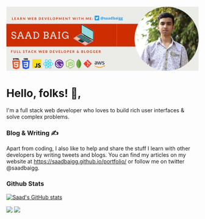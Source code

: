 [![Header](https://github.com/saadbaigg/saadbaigg/blob/main/header_image.png "Header")](https://saadbaigg.github.io/portfolio/)


# Hello, folks! 👋,

I'm a full stack web developer who loves to build rich user interfaces & solve complex problems.

### Blog & Writing ✍️
Apart from coding, I also like to help and share the stuff I learn with other developers by writing tweets and blogs. You can find my articles on my website at https://saadbaigg.github.io/portfolio/ or follow me on twitter @saadbaigg.

### Github Stats

[![Saad's GitHub stats](https://github-readme-stats.vercel.app/api?username=saadbaigg)](https://github.com/saadbaigg/github-readme-stats)

<img align="center" src="https://github-readme-stats.vercel.app/api/top-langs/?username=saadbaigg&theme=<THEME_NAME>" />
<img align="center" src="https://github-readme-stats.vercel.app/api/pin/?username=saadbaigg&theme=<THEME_NAME>" />

<!--
Here are some ideas to get you started:

- 🔭 I’m currently working on ...
- 🌱 I’m currently learning ...
- 👯 I’m looking to collaborate on ...
- 🤔 I’m looking for help with ...
- 💬 Ask me about ...
- 📫 How to reach me: ...
- 😄 Pronouns: ...
- ⚡ Fun fact: ...
-->
